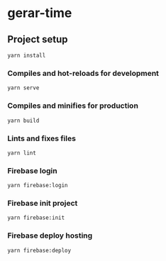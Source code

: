 # gerar-time

## Project setup
```
yarn install
```

### Compiles and hot-reloads for development
```
yarn serve
```

### Compiles and minifies for production
```
yarn build
```

### Lints and fixes files
```
yarn lint
```

### Firebase login
```
yarn firebase:login
```

### Firebase init project
```
yarn firebase:init
```

### Firebase deploy hosting
```
yarn firebase:deploy
```
